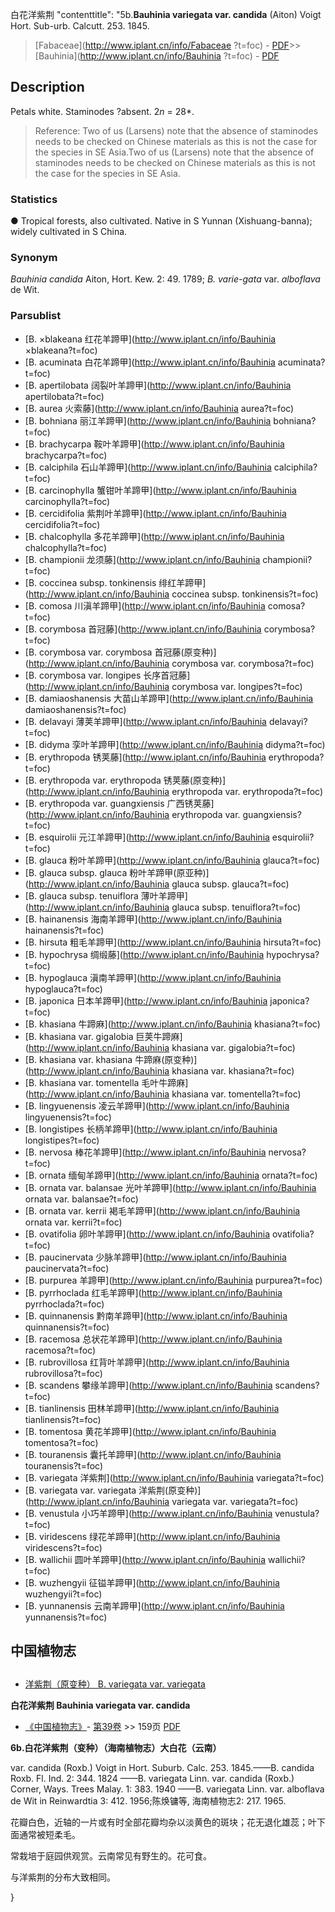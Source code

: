白花洋紫荆   "contenttitle": "5b.**Bauhinia variegata var. candida** (Aiton) Voigt Hort. Sub-urb. Calcutt. 253. 1845.

> [Fabaceae](http://www.iplant.cn/info/Fabaceae ?t=foc) - [PDF](http://iplant.cn/foc/pdf/Fabaceae.pdf)>>[Bauhinia](http://www.iplant.cn/info/Bauhinia ?t=foc) - [PDF](http://www.iplant.cn/foc/pdf/Bauhinia.pdf)

## Description

Petals white. Staminodes ?absent. 2*n* = 28*.

> Reference: 
> Two of us (Larsens) note that the absence of staminodes needs to be checked on Chinese materials as this is not the case for the species in SE Asia.Two of us (Larsens) note that the absence of staminodes needs to be checked on Chinese materials as this is not the case for the species in SE Asia.

### Statistics
● Tropical forests, also cultivated. Native in S Yunnan (Xishuang-banna); widely cultivated in S China.

### Synonym
*Bauhinia candida* Aiton, Hort. Kew. 2: 49. 1789; *B. varie-gata* var. *alboflava* de Wit.

### Parsublist

* [B.  ×blakeana  红花羊蹄甲](http://www.iplant.cn/info/Bauhinia ×blakeana?t=foc)
* [B.  acuminata  白花羊蹄甲](http://www.iplant.cn/info/Bauhinia acuminata?t=foc)
* [B.  apertilobata  阔裂叶羊蹄甲](http://www.iplant.cn/info/Bauhinia apertilobata?t=foc)
* [B.  aurea  火索藤](http://www.iplant.cn/info/Bauhinia aurea?t=foc)
* [B.  bohniana  丽江羊蹄甲](http://www.iplant.cn/info/Bauhinia bohniana?t=foc)
* [B.  brachycarpa  鞍叶羊蹄甲](http://www.iplant.cn/info/Bauhinia brachycarpa?t=foc)
* [B.  calciphila  石山羊蹄甲](http://www.iplant.cn/info/Bauhinia calciphila?t=foc)
* [B.  carcinophylla  蟹钳叶羊蹄甲](http://www.iplant.cn/info/Bauhinia carcinophylla?t=foc)
* [B.  cercidifolia  紫荆叶羊蹄甲](http://www.iplant.cn/info/Bauhinia cercidifolia?t=foc)
* [B.  chalcophylla  多花羊蹄甲](http://www.iplant.cn/info/Bauhinia chalcophylla?t=foc)
* [B.  championii  龙须藤](http://www.iplant.cn/info/Bauhinia championii?t=foc)
* [B.  coccinea subsp. tonkinensis  绯红羊蹄甲](http://www.iplant.cn/info/Bauhinia coccinea subsp. tonkinensis?t=foc)
* [B.  comosa  川滇羊蹄甲](http://www.iplant.cn/info/Bauhinia comosa?t=foc)
* [B.  corymbosa  首冠藤](http://www.iplant.cn/info/Bauhinia corymbosa?t=foc)
* [B.  corymbosa var. corymbosa  首冠藤(原变种)](http://www.iplant.cn/info/Bauhinia corymbosa var. corymbosa?t=foc)
* [B.  corymbosa var. longipes  长序首冠藤](http://www.iplant.cn/info/Bauhinia corymbosa var. longipes?t=foc)
* [B.  damiaoshanensis  大苗山羊蹄甲](http://www.iplant.cn/info/Bauhinia damiaoshanensis?t=foc)
* [B.  delavayi  薄荚羊蹄甲](http://www.iplant.cn/info/Bauhinia delavayi?t=foc)
* [B.  didyma  孪叶羊蹄甲](http://www.iplant.cn/info/Bauhinia didyma?t=foc)
* [B.  erythropoda  锈荚藤](http://www.iplant.cn/info/Bauhinia erythropoda?t=foc)
* [B.  erythropoda var. erythropoda  锈荚藤(原变种)](http://www.iplant.cn/info/Bauhinia erythropoda var. erythropoda?t=foc)
* [B.  erythropoda var. guangxiensis  广西锈荚藤](http://www.iplant.cn/info/Bauhinia erythropoda var. guangxiensis?t=foc)
* [B.  esquirolii  元江羊蹄甲](http://www.iplant.cn/info/Bauhinia esquirolii?t=foc)
* [B.  glauca  粉叶羊蹄甲](http://www.iplant.cn/info/Bauhinia glauca?t=foc)
* [B.  glauca subsp. glauca  粉叶羊蹄甲(原亚种)](http://www.iplant.cn/info/Bauhinia glauca subsp. glauca?t=foc)
* [B.  glauca subsp. tenuiflora  薄叶羊蹄甲](http://www.iplant.cn/info/Bauhinia glauca subsp. tenuiflora?t=foc)
* [B.  hainanensis  海南羊蹄甲](http://www.iplant.cn/info/Bauhinia hainanensis?t=foc)
* [B.  hirsuta  粗毛羊蹄甲](http://www.iplant.cn/info/Bauhinia hirsuta?t=foc)
* [B.  hypochrysa  绸缎藤](http://www.iplant.cn/info/Bauhinia hypochrysa?t=foc)
* [B.  hypoglauca  滇南羊蹄甲](http://www.iplant.cn/info/Bauhinia hypoglauca?t=foc)
* [B.  japonica  日本羊蹄甲](http://www.iplant.cn/info/Bauhinia japonica?t=foc)
* [B.  khasiana  牛蹄麻](http://www.iplant.cn/info/Bauhinia khasiana?t=foc)
* [B.  khasiana var. gigalobia  巨荚牛蹄麻](http://www.iplant.cn/info/Bauhinia khasiana var. gigalobia?t=foc)
* [B.  khasiana var. khasiana  牛蹄麻(原变种)](http://www.iplant.cn/info/Bauhinia khasiana var. khasiana?t=foc)
* [B.  khasiana var. tomentella  毛叶牛蹄麻](http://www.iplant.cn/info/Bauhinia khasiana var. tomentella?t=foc)
* [B.  lingyuenensis  凌云羊蹄甲](http://www.iplant.cn/info/Bauhinia lingyuenensis?t=foc)
* [B.  longistipes  长柄羊蹄甲](http://www.iplant.cn/info/Bauhinia longistipes?t=foc)
* [B.  nervosa  棒花羊蹄甲](http://www.iplant.cn/info/Bauhinia nervosa?t=foc)
* [B.  ornata  缅甸羊蹄甲](http://www.iplant.cn/info/Bauhinia ornata?t=foc)
* [B.  ornata var. balansae  光叶羊蹄甲](http://www.iplant.cn/info/Bauhinia ornata var. balansae?t=foc)
* [B.  ornata var. kerrii  褐毛羊蹄甲](http://www.iplant.cn/info/Bauhinia ornata var. kerrii?t=foc)
* [B.  ovatifolia  卵叶羊蹄甲](http://www.iplant.cn/info/Bauhinia ovatifolia?t=foc)
* [B.  paucinervata  少脉羊蹄甲](http://www.iplant.cn/info/Bauhinia paucinervata?t=foc)
* [B.  purpurea  羊蹄甲](http://www.iplant.cn/info/Bauhinia purpurea?t=foc)
* [B.  pyrrhoclada  红毛羊蹄甲](http://www.iplant.cn/info/Bauhinia pyrrhoclada?t=foc)
* [B.  quinnanensis  黔南羊蹄甲](http://www.iplant.cn/info/Bauhinia quinnanensis?t=foc)
* [B.  racemosa  总状花羊蹄甲](http://www.iplant.cn/info/Bauhinia racemosa?t=foc)
* [B.  rubrovillosa  红背叶羊蹄甲](http://www.iplant.cn/info/Bauhinia rubrovillosa?t=foc)
* [B.  scandens  攀缘羊蹄甲](http://www.iplant.cn/info/Bauhinia scandens?t=foc)
* [B.  tianlinensis  田林羊蹄甲](http://www.iplant.cn/info/Bauhinia tianlinensis?t=foc)
* [B.  tomentosa  黄花羊蹄甲](http://www.iplant.cn/info/Bauhinia tomentosa?t=foc)
* [B.  touranensis  囊托羊蹄甲](http://www.iplant.cn/info/Bauhinia touranensis?t=foc)
* [B.  variegata  洋紫荆](http://www.iplant.cn/info/Bauhinia variegata?t=foc)
* [B.  variegata var. variegata  洋紫荆(原变种)](http://www.iplant.cn/info/Bauhinia variegata var. variegata?t=foc)
* [B.  venustula  小巧羊蹄甲](http://www.iplant.cn/info/Bauhinia venustula?t=foc)
* [B.  viridescens  绿花羊蹄甲](http://www.iplant.cn/info/Bauhinia viridescens?t=foc)
* [B.  wallichii  圆叶羊蹄甲](http://www.iplant.cn/info/Bauhinia wallichii?t=foc)
* [B.  wuzhengyii  征镒羊蹄甲](http://www.iplant.cn/info/Bauhinia wuzhengyii?t=foc)
* [B.  yunnanensis  云南羊蹄甲](http://www.iplant.cn/info/Bauhinia yunnanensis?t=foc)

## 中国植物志

## 
* [洋紫荆（原变种）  B.  variegata var. variegata](Bauhinia-variegata-var-variegata-洋紫荆(原变种).md)

**白花洋紫荆 Bauhinia variegata var. candida**

* [《中国植物志》](http://www.iplant.cn/frps)- [第39卷](http://www.iplant.cn/frps/vol/39) >> 159页 [PDF](http://www.iplant.cn/frps/pdf/39/159.pdf)

**6b.白花洋紫荆（变种）（海南植物志）大白花（云南）**

var. candida (Roxb.) Voigt in Hort. Suburb. Calc. 253. 1845.——B. candida Roxb. Fl. Ind. 2: 344. 1824 ——B. variegata Linn. var. candida (Roxb.) Corner, Ways. Trees Malay. 1: 383. 1940 ——B. variegata Linn. var. alboflava de Wit in Reinwardtia 3: 412. 1956;陈焕镛等, 海南植物志2: 217. 1965.

花瓣白色，近轴的一片或有时全部花瓣均杂以淡黄色的斑块；花无退化雄蕊；叶下面通常被短柔毛。

常栽培于庭园供观赏。云南常见有野生的。花可食。

与洋紫荆的分布大致相同。

}